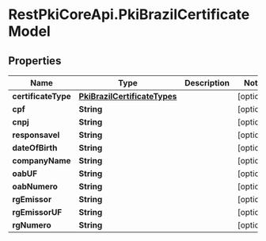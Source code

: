 # RestPkiCoreApi.PkiBrazilCertificateModel

## Properties
Name | Type | Description | Notes
------------ | ------------- | ------------- | -------------
**certificateType** | [**PkiBrazilCertificateTypes**](PkiBrazilCertificateTypes.md) |  | [optional] 
**cpf** | **String** |  | [optional] 
**cnpj** | **String** |  | [optional] 
**responsavel** | **String** |  | [optional] 
**dateOfBirth** | **String** |  | [optional] 
**companyName** | **String** |  | [optional] 
**oabUF** | **String** |  | [optional] 
**oabNumero** | **String** |  | [optional] 
**rgEmissor** | **String** |  | [optional] 
**rgEmissorUF** | **String** |  | [optional] 
**rgNumero** | **String** |  | [optional] 
